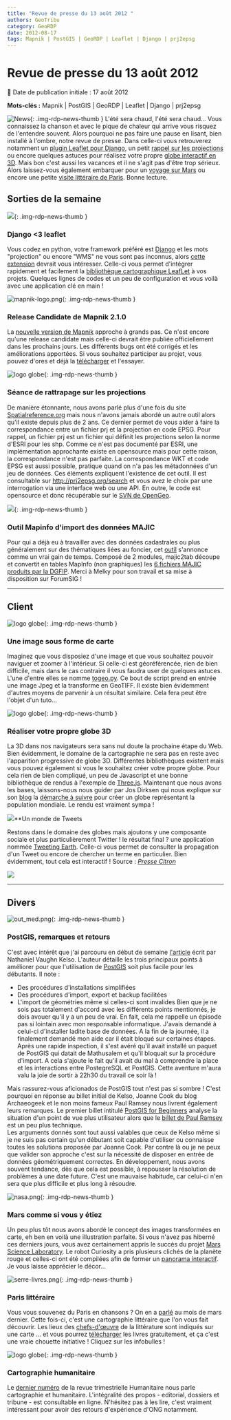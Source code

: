 ```yaml
---
title: "Revue de presse du 13 août 2012 "
authors: GeoTribu
category: GeoRDP
date: 2012-08-17
tags: Mapnik | PostGIS | GeoRDP | Leaflet | Django | prj2epsg
---
```


# Revue de presse du 13 août 2012

:calendar: Date de publication initiale : 17 août 2012

**Mots-clés :** Mapnik | PostGIS | GeoRDP | Leaflet | Django | prj2epsg

![News](https://cdn.geotribu.fr/img/internal/icons-rdp-news/news.png "Icône news générique"){: .img-rdp-news-thumb }
 L'été sera chaud, l'été sera chaud... Vous connaissez la chanson et avec le pique de chaleur qui arrive vous risquez de l'entendre souvent. Alors pourquoi ne pas faire une pause en lisant, bien installé à l'ombre, notre revue de presse. Dans celle-ci vous retrouverez notamment un [plugin Leaflet pour Django](#news11), un petit [rappel sur les projections](#news13) ou encore quelques astuces pour réalisez votre propre [globe interactif en 3D](#news22). Mais bon c'est aussi les vacances et il ne s'agit pas d'être trop sérieux. Alors laissez-vous également embarquer pour un [voyage sur Mars](#news42) ou encore une petite [visite littéraire de Paris](#news43). Bonne lecture.

## Sorties de la semaine

 ![](https://cdn.geotribu.fr/img/logos-icones/logiciels_librairies/leaflet.png){: .img-rdp-news-thumb }

### Django <3 leaflet

 Vous codez en python, votre framework préféré est [Django](https://www.djangoproject.com/) et les mots "projection" ou encore "WMS" ne vous sont pas inconnus, alors [cette extension](http://pypi.python.org/pypi/django-leaflet/0.1.0) devrait vous intéresser. Celle-ci vous permet d'intégrer rapidement et facilement la [bibliothèque cartographique LeafLet](http://leaflet.cloudmade.com/) à vos projets. Quelques lignes de codes et un peu de configuration et vous voilà avec une application clé en main !

 ![mapnik-logo.png](https://cdn.geotribu.fr/img/logos-icones/logiciels_librairies/mapnik.png){: .img-rdp-news-thumb }

### Release Candidate de Mapnik 2.1.0

 La [nouvelle version de Mapnik](https://groups.google.com/forum/?fromgroups&nomobile=true#!topic/mapnik/eGHt0N_zFgU%5B1-25%5D) approche à grands pas. Ce n'est encore qu'une release candidate mais celle-ci devrait être publiée officiellement dans les prochains jours. Les différents bugs ont été corrigés et les améliorations apportées. Si vous souhaitez participer au projet, vous pouvez d'ores et déjà la [télécharger](https://github.com/downloads/mapnik/mapnik/mapnik-v2.1.0rc0.tar.bz2%20) et l'essayer.

 ![logo globe](https://cdn.geotribu.fr/img/internal/icons-rdp-news/world.png "Icône de globe"){: .img-rdp-news-thumb }

### Séance de rattrapage sur les projections

 De manière étonnante, nous avons parlé plus d'une fois du site [Spatialreference.org](http://www.spatialreference.org) mais nous n'avons jamais abordé un autre outil alors qu'il existe depuis plus de 2 ans. Ce dernier permet de vous aider à faire la correspondance entre un fichier prj et la projection en code EPSG. Pour rappel, un fichier prj est un fichier qui définit les projections selon la norme d'ESRI pour les shp. Comme ce n'est pas documenté par ESRI, une implémentation approchante existe en opensource mais pour cette raison, la correspondance n'est pas parfaite. La correspondance WKT et code EPSG est aussi possible, pratique quand on n'a pas les métadonnées d'un jeu de données. Ces éléments expliquent l'existence de cet outil. Il est consultable sur <http://prj2epsg.org/search> et vous avez le choix par une interrogation via une interface web ou une API. En outre, le code est opensource et donc récupérable sur le [SVN de OpenGeo](http://svn.opengeo.org/prj2epsg/trunk/).

 ![](http://www.geotribu.net/sites/default/files/Tuto/img/Blog/forumsig.png){: .img-rdp-news-thumb }

### Outil Mapinfo d'import des données MAJIC

 Pour qui a déjà eu à travailler avec des données cadastrales ou plus généralement sur des thématiques liées au foncier, cet [outil](http://www.forumsig.org/showthread.php?t=34923) s'annonce comme un vrai gain de temps. Composé de 2 modules, majic2tab découpe et convertit en tables MapInfo (non graphiques) les [6 fichiers MAJIC produits par la DGFIP](http://www.observation-urbaine.certu.equipement.gouv.fr/article.php3?id_article=382). Merci à Melky pour son travail et sa mise à disposition sur ForumSIG !

----

## Client

 ![logo globe](https://cdn.geotribu.fr/img/internal/icons-rdp-news/world.png "Icône de globe"){: .img-rdp-news-thumb }

### Une image sous forme de carte

 Imaginez que vous disposiez d'une image et que vous souhaitez pouvoir naviguer et zoomer à l'intérieur. Si celle-ci est géoréférencée, rien de bien difficile, mais dans le cas contraire il vous faudra user de quelques astuces. L'une d'entre elles se nomme [togeo.py](http://macwright.org/2012/08/13/images-as-maps.html). Ce bout de script prend en entrée une image Jpeg et la transforme en GeoTIFF. Il existe bien évidemment d'autres moyens de parvenir à un résultat similaire. Cela fera peut être l'objet d'un tuto...

 ![logo globe](https://cdn.geotribu.fr/img/internal/icons-rdp-news/world.png "Icône de globe"){: .img-rdp-news-thumb }

### Réaliser votre propre globe 3D

 La 3D dans nos navigateurs sera sans nul doute la prochaine étape du Web. Bien évidemment, le domaine de la cartographie ne sera pas en reste avec l'apparition progressive de globe 3D. Différentes bibliothèques existent mais vous pouvez également si vous le souhaitez créer votre propre globe. Pour cela rien de bien compliqué, un peu de Javascript et une bonne bibliothèque de rendus à l'exemple de [Three.js](http://mrdoob.github.com/three.js/). Maintenant que nous avons les bases, laissons-nous nous guider par Jos Dirksen qui nous explique sur son [blog](http://www.smartjava.org) la [démarche à suivre](http://www.smartjava.org/content/html5-render-open-data-3d-world-globe-threejs) pour créer un globe représentant la population mondiale. Le rendu est vraiment sympa !

 ![](http://geotribu.net/sites/default/files/Tuto/img/divers/icone_partage_1.gif)**Un monde de Tweets

 Restons dans le domaine des globes mais ajoutons y une composante sociale et plus particulièrement Twitter ! le résultat final ? une application nommée [Tweeting Earth](http://tweetingearth.com/). Celle-ci vous permet de consulter la propagation d'un Tweet ou encore de chercher un terme en particulier. Bien évidemment, tout cela est interactif ! Source : *[Presse Citron](http://www.presse-citron.net/tweetingearth-une-appli-de-recherche-sur-twitter-qui-fait-le-tour-du-globe)*

 [![](http://www.presse-citron.net/wordpress_prod/wp-content/uploads/tweetinghearth.png)](http://www.presse-citron.net/tweetingearth-une-appli-de-recherche-sur-twitter-qui-fait-le-tour-du-globe)

----

## Divers

 ![out_med.png](https://cdn.geotribu.fr/img/logos-icones/logiciels_librairies/postgis.png){: .img-rdp-news-thumb }

### PostGIS, remarques et retours

 C'est avec intérêt que j'ai parcouru en début de semaine [l'article](http://kelsocartography.com/blog/?p=4240) écrit par Nathaniel Vaughn Kelso. L'auteur détaille les trois principaux points à améliorer pour que l'utilisation de [PostGIS](http://postgis.refractions.net/) soit plus facile pour les débutants. Il note :

* Des procédures d'installations simplifiées
* Des procédures d'import, export et backup facilitées
* L'import de géométries même si celles-ci sont invalides
  Bien que je ne sois pas totalement d'accord avec les différents points mentionnés, je dois avouer qu'il y a un peu de vrai. En fait, cela me rappelle un épisode pas si lointain avec mon responsable informatique. J'avais demandé à celui-ci d'installer ladite base de données. A la fin de la journée, il a finalement demandé mon aide car il était bloqué sur certaines étapes. Après une rapide inspection, il s'est avéré qu'il avait installé un paquet de PostGIS qui datait de Mathusalem et qu'il bloquait sur la procédure d'import. A cela s'ajoute le fait qu'il avait du mal à comprendre la place et les interactions entre PostegreSQL et PostGIS. Cette aventure m'aura valu la joie de sortir à 22h30 du travail ce soir là !

 Mais rassurez-vous aficionados de PostGIS tout n'est pas si sombre ! C'est pourquoi en réponse au billet initial de Kelso, Joanne Cook du blog Archaeogeek et le non moins fameux Paul Ramsey nous livrent également leurs remarques. Le premier billet intitulé [PostGIS for Beginners](http://www.archaeogeek.com/blog/2012/08/13/postgis-for-beginners/) analyse la situation d'un point de vue plus utilisateur alors que le [billet de Paul Ramsey](http://blog.cleverelephant.ca/2012/08/postgis-apologia.html) est un peu plus technique.  
 Les arguments donnés sont tout aussi valables que ceux de Kelso même si je ne suis pas certain qu'un débutant soit capable d'utiliser ou connaisse toutes les solutions proposée par Joanne Cook. Par contre là ou je ne peux que valider son approche c'est sur la nécessité de disposer en entrée de données géométriquement correctes. En développement, nous avons souvent tendance, dès que cela est possible, à repousser la résolution de problèmes à une date future. C'est une mauvaise habitude, car celui-ci n'en sera que plus difficile et plus long à résoudre.

 ![nasa.png](https://cdn.geotribu.fr/img/Blog/nasa.png){: .img-rdp-news-thumb }

### Mars comme si vous y étiez

 Un peu plus tôt nous avons abordé le concept des images transformées en carte, eh ben en voilà une illustration parfaite. Si vous n'avez pas hiberné ces derniers jours, vous avez certainement appris le succès du projet [Mars Science Laboratory](https://fr.wikipedia.org/wiki/Mars_Science_Laboratory). Le robot Curiosity a pris plusieurs clichés de la planète rouge et celles-ci ont été compilées afin de former un [panorama interactif](http://www.360cities.net/image/curiosity-rover-martian-solar-day-2#49.72,-1.41,110.0). Je vous laisse apprécier le décor...

 ![serre-livres.png](https://cdn.geotribu.fr/img/Blog/serre-livres.png){: .img-rdp-news-thumb }

### Paris littéraire

 Vous vous souvenez du Paris en chansons ? On en a [parlé](http://www.geotribu.net/node/503%22) au mois de mars dernier. Cette fois-ci, c'est une cartographie littéraire que l'on vous fait découvrir. Les lieux des [chefs-d'œuvre](http://www.paris.fr/accueil/accueil-paris-fr/des-chefs-d-uvre-de-la-litterature-gratuits-et-a-la-carte/rub_1_actu_118314_port_24329) de la littérature sont indiqués sur une carte ... et vous pourrez [télécharger](http://b14-sigbermes.apps.paris.fr/medias/medias.aspx?INSTANCE=EXPLOITATION&PORTAL_ID=portal_model_instance__parislitt.xml) les livres gratuitement, et ça c'est une vraie chouette initiative ! Cliquez sur les infobulles !

 ![logo globe](https://cdn.geotribu.fr/img/internal/icons-rdp-news/world.png "Icône de globe"){: .img-rdp-news-thumb }

### Cartographie humanitaire

 Le [dernier numéro](http://humanitaire.revues.org/index1289.html) de la revue trimestrielle Humanitaire nous parle cartographie et humanitaire. L'intégralité des propos - editorial, dossiers et tribune - est consultable en ligne. N'hésitez pas à les lire, c'est vraiment intéressant pour avoir des retours d'expérience d'ONG notamment.
